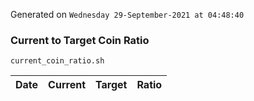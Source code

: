 Generated on `Wednesday 29-September-2021 at 04:48:40`

### Current to Target Coin Ratio
`current_coin_ratio.sh`

Date|Current|Target|Ratio
---|---|---|---
